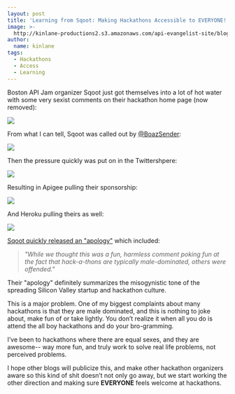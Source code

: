```yaml
---
layout: post
title: 'Learning from Sqoot: Making Hackathons Accessible to EVERYONE!'
image: >-
  http://kinlane-productions2.s3.amazonaws.com/api-evangelist-site/blog/api-jam.jpg
author:
  name: kinlane
tags:
  - Hackathons
  - Access
  - Learning
---
```

Boston API Jam organizer Sqoot just got themselves into a lot of hot water with some very sexist comments on their hackathon home page (now removed):

![](http://kinlane-productions2.s3.amazonaws.com/api-evangelist/sqoot/boston-api-jam.png)

From what I can tell, Sqoot was called out by [@BoazSender](https://twitter.com/#!/BoazSender):

![](http://kinlane-productions2.s3.amazonaws.com/api-evangelist/sqoot/Sqoot-Boaz-Sender-.png)

Then the pressure quickly was put on in the Twittershpere:

![](http://kinlane-productions2.s3.amazonaws.com/api-evangelist/sqoot/sqoot-jacobian.png)

Resulting in Apigee pulling their sponsorship:

![](http://kinlane-productions2.s3.amazonaws.com/api-evangelist/sqoot/Sqoot-Apigee.png)

And Heroku pulling theirs as well:

![](http://kinlane-productions2.s3.amazonaws.com/api-evangelist/sqoot/sqoot-heroku.png)

[Sqoot quickly released an "apology"](https://docs.google.com/document/d/1tCdfaMOC2xmx9LFsn7At_34uabeqjqaB4mbNjj1j4N8/preview?pli=1&sle=true) which included:

> _"While we thought this was a fun, harmless comment poking fun at the fact that hack-a-thons are typically male-dominated, others were offended."_

Their "apology" definitely summarizes the misogynistic tone of the spreading Silicon Valley startup and hackathon culture.

This is a major problem. One of my biggest complaints about many hackathons is that they are male dominated, and this is nothing to joke about, make fun of or take lightly. You don’t realize it when all you do is attend the all boy hackathons and do your bro-gramming.

I’ve been to hackathons where there are equal sexes, and they are awesome-- way more fun, and truly work to solve real life problems, not perceived problems.

I hope other blogs will publicize this, and make other hackathon organizers aware so this kind of shit doesn’t not only go away, but we start working the other direction and making sure **EVERYONE** feels welcome at hackathons.